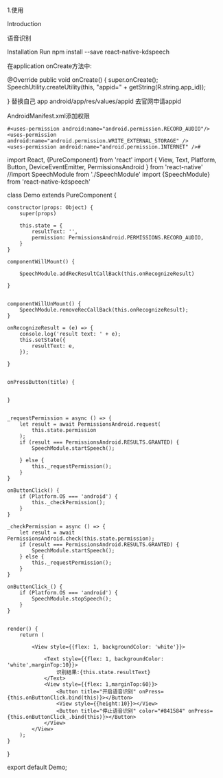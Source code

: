 1.使用

Introduction

语音识别


Installation
Run npm install --save react-native-kdspeech

在application onCreate方法中:

  @Override
  public void onCreate() {
    super.onCreate();
    SpeechUtility.createUtility(this, "appid=" + getString(R.string.app_id));

  }
替换自己 app  android/app/res/values/appid 去官网申请appid

AndroidManifest.xml添加权限

    #<uses-permission android:name="android.permission.RECORD_AUDIO"/>
    <uses-permission android:name="android.permission.WRITE_EXTERNAL_STORAGE" />
    <uses-permission android:name="android.permission.INTERNET" />#


import React, {PureComponent} from 'react'
import {
    View,
    Text,
    Platform,
    Button,
    DeviceEventEmitter,
    PermissionsAndroid
} from 'react-native'
//import SpeechModule from './SpeechModule'
import {SpeechModule} from 'react-native-kdspeech'

class Demo extends PureComponent {


    constructor(props: Object) {
        super(props)

        this.state = {
            resultText: '',
            permission: PermissionsAndroid.PERMISSIONS.RECORD_AUDIO,
        }
    }

    componentWillMount() {

        SpeechModule.addRecResultCallBack(this.onRecognizeResult)

    }


    componentWillUnMount() {
        SpeechModule.removeRecCallBack(this.onRecognizeResult);
    }

    onRecognizeResult = (e) => {
        console.log('result text: ' + e);
        this.setState({
            resultText: e,
        });

    }


    onPressButton(title) {


    }


    _requestPermission = async () => {
        let result = await PermissionsAndroid.request(
            this.state.permission
        );
        if (result === PermissionsAndroid.RESULTS.GRANTED) {
            SpeechModule.startSpeech();

        } else {
            this._requestPermission();
        }
    }

    onButtonClick() {
        if (Platform.OS === 'android') {
            this._checkPermission();
        }
    }

    _checkPermission = async () => {
        let result = await PermissionsAndroid.check(this.state.permission);
        if (result === PermissionsAndroid.RESULTS.GRANTED) {
            SpeechModule.startSpeech();
        } else {
            this._requestPermission();
        }
    }

    onButtonClick_() {
        if (Platform.OS === 'android') {
            SpeechModule.stopSpeech();
        }
    }


    render() {
        return (

            <View style={{flex: 1, backgroundColor: 'white'}}>

                <Text style={{flex: 1, backgroundColor: 'white',marginTop:10}}>
                    识别结果:{this.state.resultText}
                </Text>
                <View style={{flex: 1,marginTop:60}}>
                    <Button title="开启语音识别" onPress={this.onButtonClick.bind(this)}></Button>
                    <View style={{height:10}}></View>
                    <Button title="停止语音识别" color="#841584" onPress={this.onButtonClick_.bind(this)}></Button>
                </View>
            </View>
        );
    }

}

export default Demo;

